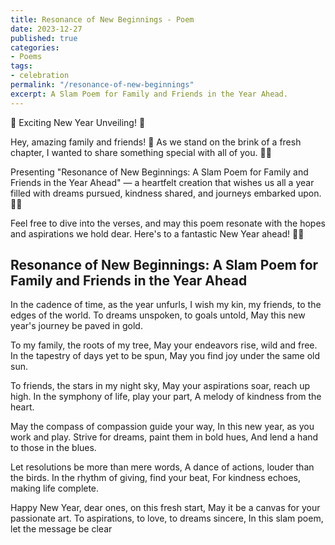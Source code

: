 ```yaml
---
title: Resonance of New Beginnings - Poem
date: 2023-12-27
published: true
categories:
- Poems
tags:
- celebration
permalink: "/resonance-of-new-beginnings"
excerpt: A Slam Poem for Family and Friends in the Year Ahead.
---
```

🌟 Exciting New Year Unveiling! 🌟

Hey, amazing family and friends! 🌈 As we stand on the brink of a fresh chapter, I wanted to share something special with all of you. 📜✨

Presenting "Resonance of New Beginnings: A Slam Poem for Family and Friends in the Year Ahead" — a heartfelt creation that wishes us all a year filled with dreams pursued, kindness shared, and journeys embarked upon. 🚀💖

Feel free to dive into the verses, and may this poem resonate with the hopes and aspirations we hold dear. Here's to a fantastic New Year ahead! 🎉🥂

## Resonance of New Beginnings: A Slam Poem for Family and Friends in the Year Ahead

In the cadence of time, as the year unfurls,
I wish my kin, my friends, to the edges of the world.
To dreams unspoken, to goals untold,
May this new year's journey be paved in gold.

To my family, the roots of my tree,
May your endeavors rise, wild and free.
In the tapestry of days yet to be spun,
May you find joy under the same old sun.

To friends, the stars in my night sky,
May your aspirations soar, reach up high.
In the symphony of life, play your part,
A melody of kindness from the heart.

May the compass of compassion guide your way,
In this new year, as you work and play.
Strive for dreams, paint them in bold hues,
And lend a hand to those in the blues.

Let resolutions be more than mere words,
A dance of actions, louder than the birds.
In the rhythm of giving, find your beat,
For kindness echoes, making life complete.

Happy New Year, dear ones, on this fresh start,
May it be a canvas for your passionate art.
To aspirations, to love, to dreams sincere,
In this slam poem, let the message be clear